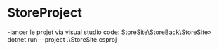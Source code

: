 # StoreProject

-lancer le projet via visual studio code:
StoreSite\StoreBack\StoreSite> dotnet run --project .\StoreSite.csproj
